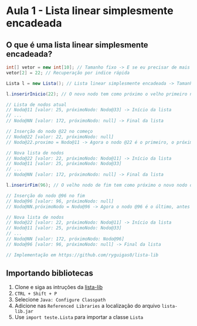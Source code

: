 # Aula 1 - Lista linear simplesmente encadeada

## O que é uma lista linear simplesmente encadeada?

```java
int[] vetor = new int[10]; // Tamanho fixo -> E se eu precisar de mais que 10 elementos?
vetor[2] = 22; // Recuperação por indice rápida

Lista l = new Lista(); // Lista linear simplesmente encadeada -> Tamanho dinâmico

l.inserirInicio(22); // O novo nodo tem como próximo o velho primeiro nodo

// Lista de nodos atual
// Nodo@11 [valor: 25, próximoNodo: Nodo@33] -> Início da lista
// ...
// Nodo@NN [valor: 172, próximoNodo: null] -> Final da lista

// Inserção do nodo @22 no começo
// Nodo@22 [valor: 22, próximoNodo: null]
// Nodo@22.proximo = Nodo@11 -> Agora o nodo @22 é o primeiro, o próximo é o @11, depois o @33, ..., depois @NN

// Nova lista de nodos
// Nodo@22 [valor: 22, próximoNodo: Nodo@11] -> Início da lista
// Nodo@11 [valor: 25, próximoNodo: Nodo@33]
// ...
// Nodo@NN [valor: 172, próximoNodo: null] -> Final da lista

l.inserirFim(96); // O velho nodo de fim tem como próximo o novo nodo de fim

// Inserção do nodo @96 no fim
// Nodo@96 [valor: 96, próximoNodo: null]
// Nodo@NN.próximoNodo = Nodo@96 -> Agora o nodo @96 é o último, antes dele é o @NN, ..., e no começo o @22

// Nova lista de nodos
// Nodo@22 [valor: 22, próximoNodo: Nodo@11] -> Início da lista
// Nodo@11 [valor: 25, próximoNodo: Nodo@33]
// ...
// Nodo@NN [valor: 172, próximoNodo: Nodo@96]
// Nodo@96 [valor: 96, próximoNodo: null] -> Final da lista

// Implementação em https://github.com/ryguigas0/lista-lib
```

## Importando bibliotecas

1. Clone e siga as intruções da [lista-lib](https://github.com/ryguigas0/lista-lib)
2. `CTRL + Shift + P`
3. Selecione `Java: Configure Classpath`
4. Adicione nas `Referenced Libraries` a localização do arquivo `lista-lib.jar`
5. Use `import teste.Lista` para importar a classe `Lista`
